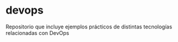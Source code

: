# devops
Repositorio que incluye ejemplos prácticos de distintas tecnologías relacionadas con DevOps
